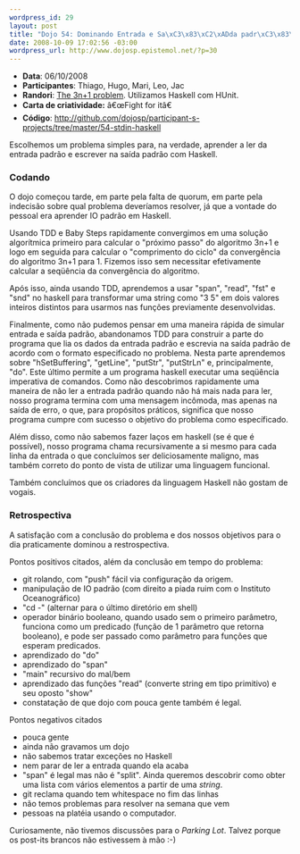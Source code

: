 ```yaml
--- 
wordpress_id: 29
layout: post
title: "Dojo 54: Dominando Entrada e Sa\xC3\x83\xC2\xADda padr\xC3\x83\xC2\xA3o no Haskell"
date: 2008-10-09 17:02:56 -03:00
wordpress_url: http://www.dojosp.epistemol.net/?p=30
---
```

<ul>
	<li><strong>Data</strong>: 06/10/2008</li>
	<li><strong>Participantes</strong>: Thiago, Hugo, Mari, Leo, Jac</li>
	<li><strong>Randori</strong>: <a title="3n+1" href="http://acm.uva.es/p/v1/100.html">The 3n+1 problem</a>. Utilizamos Haskell com HUnit.</li>
	<li><strong>Carta de criatividade:</strong> â€œFight for itâ€</li>
	<li><strong>Código</strong>: <a href="http://github.com/dojosp/participant-s-projects/tree/master/54-stdin-haskell">http://github.com/dojosp/participant-s-projects/tree/master/54-stdin-haskell</a></li>
</ul>
Escolhemos um problema simples para, na verdade, aprender a ler da entrada padrão e escrever na saída padrão com Haskell.

<!--more-->
<h3>Codando</h3>
O dojo começou tarde, em parte pela falta de quorum, em parte pela indecisão sobre qual problema deveríamos resolver, já que a vontade do pessoal era aprender IO padrão em Haskell.

Usando TDD e Baby Steps rapidamente convergimos em uma solução algorítmica primeiro para calcular o "próximo passo" do algoritmo 3n+1 e logo em seguida para calcular o "comprimento do ciclo" da convergência do algoritmo 3n+1 para 1. Fizemos isso sem necessitar efetivamente calcular a seqüência da convergência do algoritmo.

Após isso, ainda usando TDD, aprendemos a usar "span", "read", "fst" e "snd" no haskell para transformar uma string como "3 5" em dois valores inteiros distintos para usarmos nas funções previamente desenvolvidas.

Finalmente, como não pudemos pensar em uma maneira rápida de simular entrada e saída padrão, abandonamos TDD para construir a parte do programa que lia os dados da entrada padrão e escrevia na saída padrão de acordo com o formato especificado no problema. Nesta parte aprendemos sobre "hSetBuffering", "getLine", "putStr", "putStrLn" e, principalmente, "do". Este último permite a um programa haskell executar uma seqüência imperativa de comandos. Como não descobrimos rapidamente uma maneira de não ler a entrada padrão quando não há mais nada para ler, nosso programa termina com uma mensagem incômoda, mas apenas na saída de erro, o que, para propósitos práticos, significa que nosso programa cumpre com sucesso o objetivo do problema como específicado.

Além disso, como não sabemos fazer laços em haskell (se é que é possível), nosso programa chama recursivamente a si mesmo para cada linha da entrada o que concluímos ser deliciosamente maligno, mas também correto do ponto de vista de utilizar uma linguagem funcional.

Também concluímos que os criadores da linguagem Haskell não gostam de vogais.
<h3>Retrospectiva</h3>
A satisfação com a conclusão do problema e dos nossos objetivos para o dia praticamente dominou a restrospectiva.

Pontos positivos citados, além da conclusão em tempo do problema:
<ul>
	<li>git rolando, com "push" fácil via configuração da origem.</li>
	<li>manipulação de IO padrão (com direito a piada ruim com o Instituto Oceanográfico)</li>
	<li>"cd -" (alternar para o último diretório em shell)</li>
	<li>operador binário booleano, quando usado sem o primeiro parâmetro, funciona como um predicado (função de 1 parâmetro que retorna booleano), e pode ser passado como parâmetro para funções que esperam predicados.</li>
	<li>aprendizado do "do"</li>
	<li>aprendizado do "span"</li>
	<li>"main" recursivo do mal/bem</li>
	<li>aprendizado das funções "read" (converte string em tipo primitivo) e seu oposto "show"</li>
	<li>constatação de que dojo com pouca gente também é legal.</li>
</ul>
Pontos negativos citados
<ul>
	<li>pouca gente</li>
	<li>ainda não gravamos um dojo</li>
	<li>não sabemos tratar exceções no Haskell</li>
	<li>nem parar de ler a entrada quando ela acaba</li>
	<li>"span" é legal mas não é "split". Ainda queremos descobrir como obter uma lista com vários elementos a partir de uma <em>string</em>.</li>
	<li>git reclama quando tem whitespace no fim das linhas</li>
	<li>não temos problemas para resolver na semana que vem</li>
	<li>pessoas na platéia usando o computador.</li>
</ul>
Curiosamente, não tivemos discussões para o <em>Parking Lot</em>. Talvez porque os post-its brancos não estivessem à mão :-)
